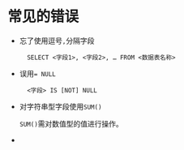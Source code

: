# 常见的错误

* 忘了使用逗号`,`分隔字段

        SELECT <字段1>, <字段2>, … FROM <数据表名称>

* 误用`= NULL`

        <字段> IS [NOT] NULL

* 对字符串型字段使用`SUM()`

    `SUM()`需对数值型的值进行操作。

* 
